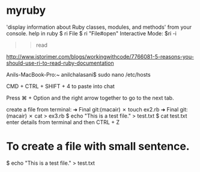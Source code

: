 # myruby

'display information about Ruby classes, modules, and methods' from your console.
help in ruby
$ ri File
$ ri "File#open"
Interactive Mode:
$ri -i
>> read

http://www.jstorimer.com/blogs/workingwithcode/7766081-5-reasons-you-should-use-ri-to-read-ruby-documentation

Anils-MacBook-Pro:~ anilchalasani$ sudo nano /etc/hosts

CMD + CTRL + SHIFT + 4 to paste into chat

Press ⌘ + Option and the right arrow together to go to the next tab.

create a file from terminal:
➜  Final git:(macair) ✗ touch ex2.rb
➜  Final git:(macair) ✗ cat > ex3.rb
$ echo "This is a test file." > test.txt
$ cat test.txt
enter details from terminal and then CTRL + Z

# To create a file with small sentence. 
$ echo "This is a test file." > test.txt
